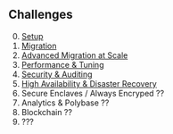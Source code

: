 ## Challenges

0. [Setup](./Student/Challenges/Challenge00.md)
1. [Migration](./Student/Challenges/Challenge01.md)
2. [Advanced Migration at Scale](./Student/Challenges/Challenge02.md)
3. [Performance & Tuning](./Student/Challenges/Challenge03.md)
4. [Security & Auditing](./Student/Challenges/Challenge04.md)
5. [High Availability & Disaster Recovery](./Student/Challenges/Challenge05.md)
6. Secure Enclaves / Always Encryped ??
7. Analytics & Polybase ??
8. Blockchain ??
9. ???
